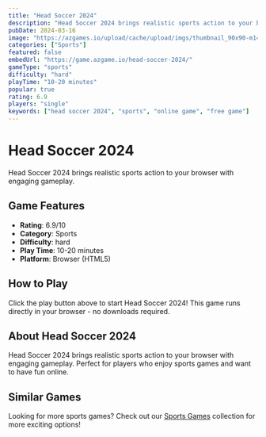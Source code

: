 ```yaml
---
title: "Head Soccer 2024"
description: "Head Soccer 2024 brings realistic sports action to your browser with engaging gameplay."
pubDate: 2024-03-16
image: "https://azgames.io/upload/cache/upload/imgs/thumbnail_90x90-m144x144.webp"
categories: ["Sports"]
featured: false
embedUrl: "https://game.azgame.io/head-soccer-2024/"
gameType: "sports"
difficulty: "hard"
playTime: "10-20 minutes"
popular: true
rating: 6.9
players: "single"
keywords: ["head soccer 2024", "sports", "online game", "free game"]
---
```


# Head Soccer 2024

Head Soccer 2024 brings realistic sports action to your browser with engaging gameplay.

## Game Features

- **Rating**: 6.9/10
- **Category**: Sports
- **Difficulty**: hard
- **Play Time**: 10-20 minutes
- **Platform**: Browser (HTML5)

## How to Play

Click the play button above to start Head Soccer 2024! This game runs directly in your browser - no downloads required.

## About Head Soccer 2024

Head Soccer 2024 brings realistic sports action to your browser with engaging gameplay. Perfect for players who enjoy sports games and want to have fun online.

## Similar Games

Looking for more sports games? Check out our [Sports Games](/categories/sports) collection for more exciting options!
